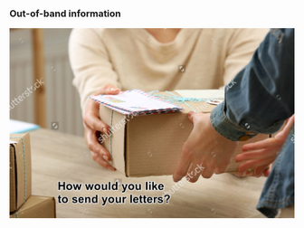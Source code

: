 ### Out-of-band information

![post office handling package](/ws-rest-2016/img/post-office-without-hypermedia.jpg)
